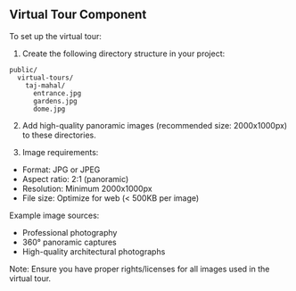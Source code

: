 ## Virtual Tour Component

To set up the virtual tour:

1. Create the following directory structure in your project:
```
public/
  virtual-tours/
    taj-mahal/
      entrance.jpg
      gardens.jpg
      dome.jpg
```

2. Add high-quality panoramic images (recommended size: 2000x1000px) to these directories.

3. Image requirements:
- Format: JPG or JPEG
- Aspect ratio: 2:1 (panoramic)
- Resolution: Minimum 2000x1000px
- File size: Optimize for web (< 500KB per image)

Example image sources:
- Professional photography
- 360° panoramic captures
- High-quality architectural photographs

Note: Ensure you have proper rights/licenses for all images used in the virtual tour.
